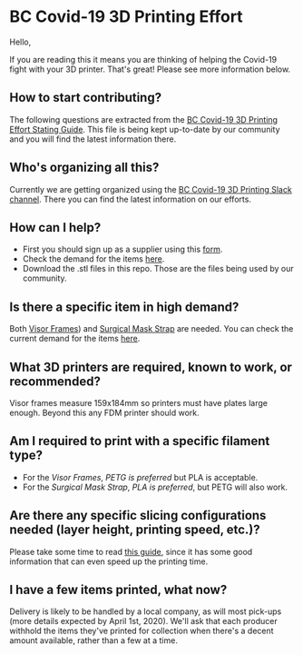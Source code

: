 # BC Covid-19 3D Printing Effort #

Hello,

If you are reading this it means you are thinking of helping the Covid-19 fight with your 3D printer. That's great! Please see more information below.

## How to start contributing? ##

The following questions are extracted from the [BC Covid-19 3D Printing Effort Stating Guide](https://docs.google.com/document/d/1Ttu-DrwoGttRoviB6C2idflY3-9sC5mBmkxYlhFMHls/edit?usp=sharing). This file is being kept up-to-date by our community and you will find the latest information there.

## Who's organizing all this? ##

Currently we are getting organized using the [BC Covid-19 3D Printing Slack channel](https://join.slack.com/t/bccovid-19/shared_invite/zt-cz01ettu-XZs6dWzob92pDKfFyCusag). There you can find the latest information on our efforts.

## How can I help? ##

- First you should sign up as a supplier using this [form](https://sites.google.com/view/gvrd-face-shield-printers/home/headset-printers).
- Check the demand for the items [here](https://sites.google.com/view/gvrd-face-shield-printers/home/total-supply-and-demand?authuser=0).
- Download the .stl files in this repo. Those are the files being used by our community.

## Is there a specific item in high demand? ##

Both [Visor Frames](https://github.com/bccovid-19/printfiles/tree/master/3DV%20Visor%20Frame)) and [Surgical Mask Strap](https://github.com/bccovid-19/printfiles/tree/master/Surgical%20Mask%20Strap) are needed. You can check the current demand for the items [here](https://sites.google.com/view/gvrd-face-shield-printers/home/total-supply-and-demand?authuser=0).

## What 3D printers are required, known to work, or recommended? ##

Visor frames measure 159x184mm so printers must have plates large enough. Beyond this any FDM printer should work.

## Am I required to print with a specific filament type? ##

- For the *Visor Frames*, *PETG is preferred* but PLA is acceptable.
- For the *Surgical Mask Strap*, *PLA is preferred*, but PETG will also work.

## Are there any specific slicing configurations needed (layer height, printing speed, etc.)? ##

Please take some time to read [this guide](https://3dverkstan.se/protective-visor/protective-visor-print-guide/), since it has some good information that can even speed up the printing time.

## I have a few items printed, what now? ##

Delivery is likely to be handled by a local company, as will most pick-ups (more details expected by April 1st, 2020). We'll ask that each producer withhold the items they've printed for collection when there's a decent amount available, rather than a few at a time.
